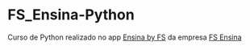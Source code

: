 # FS_Ensina-Python
Curso de Python realizado no app [Ensina by FS](https://play.google.com/store/apps/details?id=br.com.fs.ensinabyfs&hl=pt_BR) da empresa  [FS Ensina](https://fsensina.com.br/)
